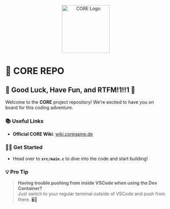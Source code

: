 <p align="center">
  <img src="https://avatars.githubusercontent.com/u/147154505?s=200&v=4" alt="CORE Logo" width="150">
</p>

# 🌟 CORE REPO

## 🎉 Good Luck, Have Fun, and RTFM!1!!1 🚀

Welcome to the **CORE** project repository! We’re excited to have you on board for this coding adventure.

### 📚 Useful Links
- **Official CORE Wiki**: [wiki.coregame.de](https://wiki.coregame.de/#/)

### 🧑‍💻 Get Started
- Head over to **`src/main.c`** to dive into the code and start building!

### 💡 Pro Tip
> **Having trouble pushing from inside VSCode when using the Dev Container?**  
> Just switch to your regular terminal outside of VSCode and push from there. 🖥️🔄
